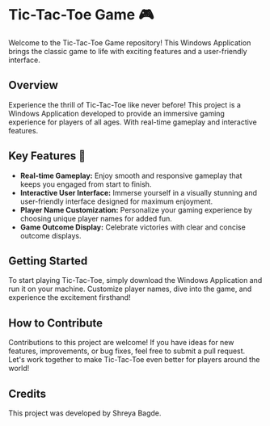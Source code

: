 ﻿# Tic-Tac-Toe Game 🎮

Welcome to the Tic-Tac-Toe Game repository! This Windows Application brings the classic game to life with exciting features and a user-friendly interface.

## Overview

Experience the thrill of Tic-Tac-Toe like never before! This project is a Windows Application developed to provide an immersive gaming experience for players of all ages. With real-time gameplay and interactive features.

## Key Features 🚀

- **Real-time Gameplay:** Enjoy smooth and responsive gameplay that keeps you engaged from start to finish.
- **Interactive User Interface:** Immerse yourself in a visually stunning and user-friendly interface designed for maximum enjoyment.
- **Player Name Customization:** Personalize your gaming experience by choosing unique player names for added fun.
- **Game Outcome Display:** Celebrate victories with clear and concise outcome displays.

## Getting Started

To start playing Tic-Tac-Toe, simply download the Windows Application and run it on your machine. Customize player names, dive into the game, and experience the excitement firsthand!

## How to Contribute

Contributions to this project are welcome! If you have ideas for new features, improvements, or bug fixes, feel free to submit a pull request. Let's work together to make Tic-Tac-Toe even better for players around the world!

## Credits

This project was developed by Shreya Bagde.

